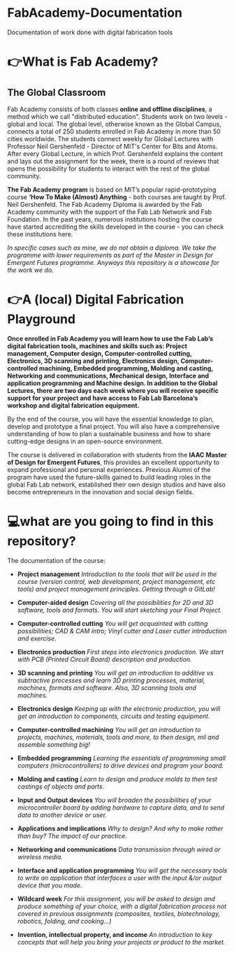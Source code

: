 # FabAcademy-Documentation
Documentation of work done with digital fabrication tools

# 👉What is Fab Academy?

## The Global Classroom
Fab Academy consists of both classes **online and offline disciplines**, a method which we call "distributed education". Students work on two levels - global and local. The global level, otherwise known as the Global Campus, connects a total of 250 students enrolled in Fab Academy in more than 50 cities worldwide. The students connect weekly for Global Lectures with Professor Neil Gershenfeld - Director of MIT's Center for Bits and Atoms. After every Global Lecture, in which Prof. Gershenfeld explains the content and lays out the assignment for the week, there is a round of reviews that opens the possibility for students to interact with the rest of the global community.

**The Fab Academy program** is based on MIT’s popular rapid-prototyping course **‘How To Make (Almost) Anything** - both courses are taught by Prof. Neil Gershenfeld. The Fab Academy Diploma is awarded by the Fab Academy community with the support of the Fab Lab Network and Fab Foundation. In the past years, numerous institutions hosting the course have started accrediting the skills developed in the course - you can check these institutions here. 

*In specific cases such as mine, we do not obtain a diploma. We take the programme with lower requirements as part of the Master in Design for Emergent Futures programme. Anyways this repository is a showcase for the work we do.*

# 👉A (local) Digital Fabrication Playground

**Once enrolled in Fab Academy you will learn how to use the Fab Lab’s digital fabrication tools, machines and skills such as: Project management, Computer design, Computer-controlled cutting, Electronics, 3D scanning and printing, Electronics design, Computer-controlled machining, Embedded programming, Molding and casting, Networking and communications, Mechanical design, Interface and application programming and Machine design. In addition to the Global Lectures, there are two days each week where you will receive specific support for your project and have access to Fab Lab Barcelona’s workshop and digital fabrication equipment.**

By the end of the course, you will have the essential knowledge to plan, develop and prototype a final project. You will also have a comprehensive understanding of how to plan a sustainable business and how to share cutting-edge designs in an open-source environment.

The course is delivered in collaboration with students from the **IAAC Master of Design for Emergent Futures**, this provides an excellent opportunity to expand professional and personal experiences. Previous Alumni of the program have used the future-skills gained to build leading roles in the global Fab Lab network, established their own design studios and have also become entrepreneurs in the innovation and social design fields.

# 💻what are you going to find in this repository?

The documentation of the course:

- **Project management**
*Introduction to the tools that will be used in the course (version control, web development, project management, etc tools) and project management principles. Getting through a GitLab!*

- **Computer-aided design**
*Covering all the possibilities for 2D and 3D software, tools and formats. You will start sketching your Final Project.*

- **Computer-controlled cutting**
*You will get acquainted with cutting possibilities; CAD & CAM intro; Vinyl cutter and Laser cutter introduction and exercise.*

- **Electronics production**
*First steps into electronics production. We start with PCB (Printed Circuit Board) description and production.*

- **3D scanning and printing**
*You will get an introduction to additive vs subtractive processes and learn 3D printing processes, material, machines, formats and software. Also, 3D scanning tools and machines.*

- **Electronics design**
*Keeping up with the electronic production, you will get an introduction to components, circuits and testing equipment.*

- **Computer-controlled machining**
*You will get an introduction to projects, machines, materials, tools and more, to then design, mil and assemble something big!*

- **Embedded programming**
*Learning the essentials of programming small computers (microcontrollers) to drive devices and program your board.*

- **Molding and casting**
*Learn to design and produce molds to then test castings of objects and parts.*

- **Input and Output devices**
*You will broaden the possibilities of your microcontroller board by adding hardware to capture data, and to send data to another device or user.*

- **Applications and implications**
*Why to design? And why to make rather than buy? The impact of our practice.*

- **Networking and communications**
*Data transmission through wired or wireless media.*

- **Interface and application programming**
*You will get the necessary tools to write an application that interfaces a user with the input &/or output device that you made.*

- **Wildcard week**
*For this assignment, you will be asked to design and produce something of your choice, with a digital fabrication process not covered in previous assignments (composites, textiles, biotechnology, robotics, folding, and cooking…)*

- **Invention, intellectual property, and income**
*An introduction to key concepts that will help you bring your projects or product to the market.*

